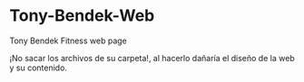 # Tony-Bendek-Web
Tony Bendek Fitness web page 


¡No sacar los archivos de su carpeta!, al hacerlo dañaría el diseño de la web y su contenido.
